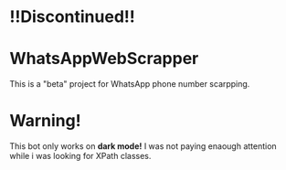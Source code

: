 # !!Discontinued!!

# WhatsAppWebScrapper

This is a "beta" project for WhatsApp phone number scarpping.

 # Warning!

This bot only works on **dark mode!** I was not paying enaough attention while i was looking for XPath classes.
